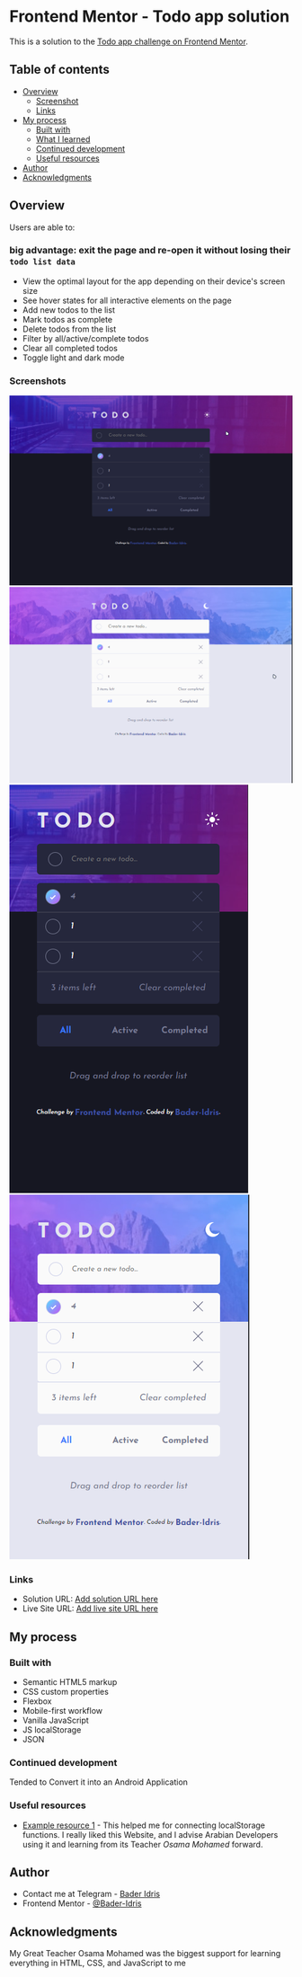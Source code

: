 # Frontend Mentor - Todo app solution

This is a solution to the [Todo app challenge on Frontend Mentor](https://www.frontendmentor.io/challenges/todo-app-Su1_KokOW).

## Table of contents

- [Overview](#overview)
  - [Screenshot](#screenshot)
  - [Links](#links)
- [My process](#my-process)
  - [Built with](#built-with)
  - [What I learned](#what-i-learned)
  - [Continued development](#continued-development)
  - [Useful resources](#useful-resources)
- [Author](#author)
- [Acknowledgments](#acknowledgments)

## Overview

Users are able to:

### **big advantage:** exit the page and re-open it without losing their `todo list data`

- View the optimal layout for the app depending on their device's screen size
- See hover states for all interactive elements on the page
- Add new todos to the list
- Mark todos as complete
- Delete todos from the list
- Filter by all/active/complete todos
- Clear all completed todos
- Toggle light and dark mode

### Screenshots

![dark-desk](./screenshots/dark-desk.png)
![light-desk](./screenshots/light-desk.png)
![dark-phone](./screenshots/dark-phone.png)
![light-phone](./screenshots/light-phone.png)

### Links

- Solution URL: [Add solution URL here](https://your-solution-url.com)
- Live Site URL: [Add live site URL here](https://bader-idris.github.io/todo-app/)

## My process

### Built with

- Semantic HTML5 markup
- CSS custom properties
- Flexbox
- Mobile-first workflow
- Vanilla JavaScript
- JS localStorage
- JSON

### Continued development

Tended to Convert it into an Android Application

### Useful resources

- [Example resource 1](https://elzero.org) - This helped me for connecting localStorage functions. I really liked this Website, and I advise Arabian Developers using it and learning from its Teacher *Osama Mohamed* forward.
## Author

- Contact me at Telegram - [Bader Idris](https://t.me/BaderIdrees)
- Frontend Mentor - [@Bader-Idris](https://www.frontendmentor.io/profile/Bader-Idris)

## Acknowledgments

My Great Teacher Osama Mohamed was the biggest support for learning everything in HTML, CSS, and JavaScript to me

